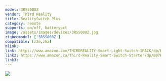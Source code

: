 ```yaml
---
model: 3RSS008Z
vendor: Third Reality 
title: RealitySwitch Plus
category: remote
supports: on/off, batterypct
image: /assets/images/devices/3RSS008Z.jpg
zigbeemodel: ['3RSS008Z']
compatible: [z2m,zha]
mlink: 
link: https://www.amazon.com/THIRDREALITY-Smart-Light-Switch-1PACK/dp/B07K3TRG6W
link2: https://www.amazon.ca/Third-Reality-Smart-Switch-Starter/dp/B07HGXMFJ3
link3: 
---
```


![](Third_Reality_3RSS008Z-2.jpg)
